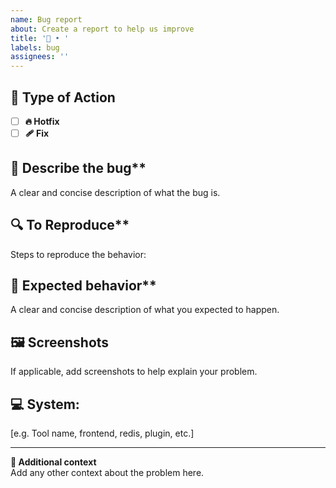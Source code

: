 ```yaml
---
name: Bug report
about: Create a report to help us improve
title: '🐞 • '
labels: bug
assignees: ''
---
```


## 🧬 Type of Action

- [ ] **🔥 Hotfix**
- [ ] **🩹 Fix**

## 🐛 Describe the bug**

A clear and concise description of what the bug is.

## 🔍 To Reproduce**

Steps to reproduce the behavior:

## 🎯 Expected behavior**

A clear and concise description of what you expected to happen.

## **🖼️ Screenshots**

If applicable, add screenshots to help explain your problem.

## **💻 System:**

[e.g. Tool name, frontend, redis, plugin, etc.]

---
**📝 Additional context**  
Add any other context about the problem here.
